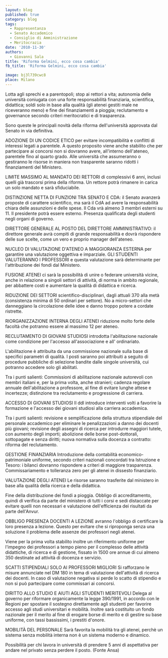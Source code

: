 ```yaml
---
layout: blog
published: true
category: blog
tags:
  - Rappresentanza
  - Senato Accademico
  - Consiglio di Amministrazione
  - Meritocrazia
date: '2010-11-30'
authors:
  - Giovanni Sala
title: 'Riforma Gelmini, ecco cosa cambia'
fb_title: 'Riforma Gelmini, ecco cosa cambia'

image: bj3l739cwc8
place: Milano
---
```


Lotta agli sprechi e a parentopoli; stop ai rettori a vita; autonomia delle università coniugata con una forte responsabilità finanziaria, scientifica, didattica; soldi solo in base alla qualità (gli atenei gestiti male ne riceveranno meno) e fine dei finanziamenti a pioggia; reclutamento e governance secondo criteri meritocratici e di trasparenza.

Sono queste le principali novità della riforma dell'università approvata dal Senato in via definitiva.

ADOZIONE DI UN CODICE ETICO per evitare incompatibilità e conflitti di interessi legati a parentele. A questo proposito viene anche stabilito che per partecipare ai concorsi non si dovranno avere, all'interno dell'ateneo, parentele fino al quarto grado. Alle università che assumeranno o gestiranno le risorse in maniera non trasparente saranno ridotti i finanziamenti del Ministero.

LIMITE MASSIMO AL MANDATO DEI RETTORI di complessivi 6 anni, inclusi quelli già trascorsi prima della riforma. Un rettore potrà rimanere in carica un solo mandato e sarà sfiduciabile.

DISTINZIONE NETTA DI FUNZIONI TRA SENATO E CDA: il Senato avanzerà proposte di carattere scientifico, ma sarà il CdA ad avere la responsabilità chiara delle assunzioni e delle spese. Il Cda vrà almeno 3 membri esterni su 11. Il presidente potrà essere esterno. Presenza qualificata degli studenti negli organi di governo.

DIRETTORE GENERALE AL POSTO DEL DIRETTORE AMMINISTRATIVO: il direttore generale avrà compiti di grande responsabilità e dovrà rispondere delle sue scelte, come un vero e proprio manager dell'ateneo.

NUCLEO DI VALUTAZIONE D'ATENEO A MAGGIORANZA ESTERNA per garantire una valutazione oggettiva e imparziale. GLI STUDENTI VALUTERANNO I PROFESSORI e questa valutazione sarà determinante per l'attribuzione dei fondi dal Ministero.

FUSIONE ATENEI ci sarà la possibilità di unire o federare università vicine, anche in relazione a singoli settori di attività, di norma in ambito regionale, per abbattere costi e aumentare la qualità di didattica e ricerca.

RIDUZIONE DEI SETTORI scientifico-disciplinari, dagli attuali 370 alla metà (consistenza minima di 50 ordinari per settore). No a micro-settori che danneggiano la circolazione delle idee e danno troppo potere a cordate ristrette.

RIORGANIZZAZIONE INTERNA DEGLI ATENEI riduzione molto forte delle facoltà che potranno essere al massimo 12 per ateneo.

RECLUTAMENTO DI GIOVANI STUDIOSI introdotta l'abilitazione nazionale come condizione per l'accesso all'associazione e all' ordinariato.

L'abilitazione è attribuita da una commissione nazionale sulla base di specifici parametri di qualità. I posti saranno poi attribuiti a seguito di procedure pubbliche di selezione bandite dalle singole università, cui potranno accedere solo gli abilitati.

Tra i punti salienti: Commissioni di abilitazione nazionale autorevoli con membri italiani e, per la prima volta, anche stranieri; cadenza regolare annuale dell'abilitazione a professore, al fine di evitare lunghe attese e incertezze; distinzione tra reclutamento e progressione di carriera.

ACCESSO DI GIOVANI STUDIOSI Il ddl introduce interventi volti a favorire la formazione e l'accesso dei giovani studiosi alla carriera accademica.

Tra i punti salienti: revisione e semplificazione della struttura stipendiale del personale accademico per eliminare le penalizzazioni a danno dei docenti più giovani; revisione degli assegni di ricerca per introdurre maggiori tutele, con aumento degli importi; abolizione delle borse post-dottorali, sottopagate e senza diritti; nuova normativa sulla docenza a contratto: riforma del reclutamento.

GESTIONE FINANZIARIA Introduzione della contabilità economico-patrimoniale uniforme, secondo criteri nazionali concordati tra Istruzione e Tesoro: i bilanci dovranno rispondere a criteri di maggiore trasparenza. Commissariamento e tolleranza zero per gli atenei in dissesto finanziario.

VALUTAZIONE DEGLI ATENEI Le risorse saranno trasferite dal ministero in base alla qualità della ricerca e della didattica.

Fine della distribuzione dei fondi a pioggia. Obbligo di accreditamento, quindi di verifica da parte del ministero di tutti i corsi e sedi distaccate per evitare quelli non necessari e valutazione dell'efficienza dei risultati da parte dell'Anvur.

OBBLIGO PRESENZA DOCENTI A LEZIONE avranno l'obbligo di certificare la loro presenza a lezione. Questo per evitare che si riproponga senza una soluzione il problema delle assenze dei professori negli atenei.

Viene per la prima volta stabilito inoltre un riferimento uniforme per l'impegno dei professori a tempo pieno per il complesso delle attività didattiche, di ricerca e di gestione, fissato in 1500 ore annue di cui almeno 350 destinate ad attività di docenza e servizio.

SCATTI STIPENDIALI SOLO AI PROFESSORI MIGLIORI Si rafforzano le misure annunciate nel DM 180 in tema di valutazione dell'attività di ricerca dei docenti. In caso di valutazione negativa si perde lo scatto di stipendio e non si può partecipare come commissari ai concorsi.

DIRITTO ALLO STUDIO E AIUTI AGLI STUDENTI MERITEVOLI Delega al governo per riformare organicamente la legge 390/1991, in accordo con le Regioni per spostare il sostegno direttamente agli studenti per favorire accesso agli studi universitari e mobilità. Inoltre sarà costituito un fondo nazionale per il merito al fine di erogare borse di merito e di gestire su base uniforme, con tassi bassissimi, i prestiti d'onore.

MOBILITÀ DEL PERSONALE Sarà favorita la mobilità tra gli atenei, perchè un sistema senza mobilità interna non è un sistema moderno e dinamico.

Possibilità per chi lavora in università di prendere 5 anni di aspettativa per andare nel privato senza perdere il posto. (Fonte Ansa)
